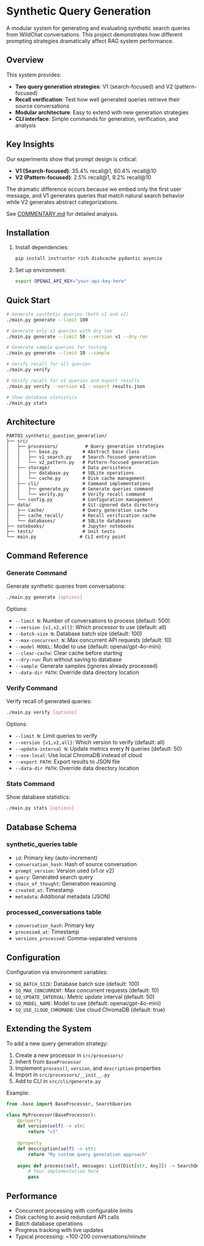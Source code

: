 # Synthetic Query Generation

A modular system for generating and evaluating synthetic search queries from WildChat conversations. This project demonstrates how different prompting strategies dramatically affect RAG system performance.

## Overview

This system provides:
- **Two query generation strategies**: V1 (search-focused) and V2 (pattern-focused)
- **Recall verification**: Test how well generated queries retrieve their source conversations
- **Modular architecture**: Easy to extend with new generation strategies
- **CLI interface**: Simple commands for generation, verification, and analysis

## Key Insights

Our experiments show that prompt design is critical:
- **V1 (Search-focused)**: 35.4% recall@1, 60.4% recall@10
- **V2 (Pattern-focused)**: 2.5% recall@1, 9.2% recall@10

The dramatic difference occurs because we embed only the first user message, and V1 generates queries that match natural search behavior while V2 generates abstract categorizations.

See [COMMENTARY.md](COMMENTARY.md) for detailed analysis.

## Installation

1. Install dependencies:
   ```bash
   pip install instructor rich diskcache pydantic asyncio
   ```

2. Set up environment:
   ```bash
   export OPENAI_API_KEY="your-api-key-here"
   ```

## Quick Start

```bash
# Generate synthetic queries (both v1 and v2)
./main.py generate --limit 100

# Generate only v1 queries with dry run
./main.py generate --limit 50 --version v1 --dry-run

# Generate sample queries for testing
./main.py generate --limit 10 --sample

# Verify recall for all queries
./main.py verify

# Verify recall for v1 queries and export results
./main.py verify --version v1 --export results.json

# Show database statistics
./main.py stats
```

## Architecture

```
PART03_synthetic_question_generation/
├── src/
│   ├── processors/          # Query generation strategies
│   │   ├── base.py         # Abstract base class
│   │   ├── v1_search.py    # Search-focused generation
│   │   └── v2_pattern.py   # Pattern-focused generation
│   ├── storage/            # Data persistence
│   │   ├── database.py     # SQLite operations
│   │   └── cache.py        # Disk cache management
│   ├── cli/                # Command implementations
│   │   ├── generate.py     # Generate queries command
│   │   └── verify.py       # Verify recall command
│   └── config.py           # Configuration management
├── data/                   # Git-ignored data directory
│   ├── cache/              # Query generation cache
│   ├── cache_recall/       # Recall verification cache
│   └── databases/          # SQLite databases
├── notebooks/              # Jupyter notebooks
├── tests/                  # Unit tests
└── main.py                # CLI entry point
```

## Command Reference

### Generate Command

Generate synthetic queries from conversations:

```bash
./main.py generate [options]
```

Options:
- `--limit N`: Number of conversations to process (default: 500)
- `--version {v1,v2,all}`: Which processor to use (default: all)
- `--batch-size N`: Database batch size (default: 100)
- `--max-concurrent N`: Max concurrent API requests (default: 10)
- `--model MODEL`: Model to use (default: openai/gpt-4o-mini)
- `--clear-cache`: Clear cache before starting
- `--dry-run`: Run without saving to database
- `--sample`: Generate samples (ignores already processed)
- `--data-dir PATH`: Override data directory location

### Verify Command

Verify recall of generated queries:

```bash
./main.py verify [options]
```

Options:
- `--limit N`: Limit queries to verify
- `--version {v1,v2,all}`: Which version to verify (default: all)
- `--update-interval N`: Update metrics every N queries (default: 50)
- `--use-local`: Use local ChromaDB instead of cloud
- `--export PATH`: Export results to JSON file
- `--data-dir PATH`: Override data directory location

### Stats Command

Show database statistics:

```bash
./main.py stats [options]
```

## Database Schema

### synthetic_queries table
- `id`: Primary key (auto-increment)
- `conversation_hash`: Hash of source conversation
- `prompt_version`: Version used (v1 or v2)
- `query`: Generated search query
- `chain_of_thought`: Generation reasoning
- `created_at`: Timestamp
- `metadata`: Additional metadata (JSON)

### processed_conversations table
- `conversation_hash`: Primary key
- `processed_at`: Timestamp
- `versions_processed`: Comma-separated versions

## Configuration

Configuration via environment variables:
- `SQ_BATCH_SIZE`: Database batch size (default: 100)
- `SQ_MAX_CONCURRENT`: Max concurrent requests (default: 10)
- `SQ_UPDATE_INTERVAL`: Metric update interval (default: 50)
- `SQ_MODEL_NAME`: Model to use (default: openai/gpt-4o-mini)
- `SQ_USE_CLOUD_CHROMADB`: Use cloud ChromaDB (default: true)

## Extending the System

To add a new query generation strategy:

1. Create a new processor in `src/processors/`
2. Inherit from `BaseProcessor`
3. Implement `process()`, `version`, and `description` properties
4. Import in `src/processors/__init__.py`
5. Add to CLI in `src/cli/generate.py`

Example:
```python
from .base import BaseProcessor, SearchQueries

class MyProcessor(BaseProcessor):
    @property
    def version(self) -> str:
        return "v3"
    
    @property
    def description(self) -> str:
        return "My custom query generation approach"
    
    async def process(self, messages: List[Dict[str, Any]]) -> SearchQueries:
        # Your implementation here
        pass
```

## Performance

- Concurrent processing with configurable limits
- Disk caching to avoid redundant API calls
- Batch database operations
- Progress tracking with live updates
- Typical processing: ~100-200 conversations/minute